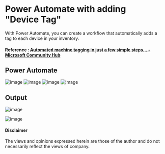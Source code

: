 # Power Automate with adding "Device Tag"
With Power Automate, you can create a workflow that automatically adds a tag to each device in your inventory. 
#### Reference : [Automated machine tagging in just a few simple steps... - Microsoft Community Hub](https://techcommunity.microsoft.com/t5/microsoft-defender-for-endpoint/automated-machine-tagging-in-just-a-few-simple-steps/ba-p/309377)


## Power Automate 
![image](https://user-images.githubusercontent.com/120234772/223077477-caee0b14-1e32-4639-81a1-42d5f0da1bad.png)
![image](https://user-images.githubusercontent.com/120234772/223077928-2ef00a71-cada-4908-b9bb-d4cfeb929ec5.png)
![image](https://user-images.githubusercontent.com/120234772/223078145-6481907b-cc20-407b-98a2-f08bd98d92e6.png)
![image](https://user-images.githubusercontent.com/120234772/223078319-301d7934-db84-411c-bc13-857bba3b06db.png)

## Output
![image](https://user-images.githubusercontent.com/120234772/223140059-b10be063-40f2-4596-baf8-da98a31906c6.png)

![image](https://user-images.githubusercontent.com/120234772/223142496-852f45ec-0b53-48d7-825d-b3c3fd6044be.png)

#### Disclaimer 
The views and opinions expressed herein are those of the author and do not necessarily reflect the views of company.

